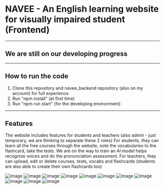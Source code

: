 # NAVEE - An English learning website for visually impaired student (Frontend)
-------------------------
## We are still on our developing progress
-------------------------
## How to run the code
1. Clone this repository and navee_backend repository (also on my account) for full experience
2. Run "npm install" (at first time)
3. Run "npm run start" (for the developing environment)
-------------------------
## Features
The website includes features for students and teachers (also admin - just temporary, we are thinking to separate these 2 roles)
For students, they can learn all the free courses through the website, note the vocabularies to the flashcard, take the tests. We are on the way to train an AI model helps recognize voices and do the pronunciation assessment.
For teachers, they can upload, edit or delete courses, tests, vocabs and flashcards (students are also able to create their own flashcards too)

![image](https://github.com/user-attachments/assets/5150f901-deec-4d29-9719-2d72e146321e)
![image](https://github.com/user-attachments/assets/80e7095a-12f4-4840-9adb-acc868f8bd49)
![image](https://github.com/user-attachments/assets/3a7aae35-7453-408d-8dd9-aba11f5d66f2)
![image](https://github.com/user-attachments/assets/95f8ed5f-b288-4f7d-8e5e-cab621c92a94)
![image](https://github.com/user-attachments/assets/37b19dd4-e139-4867-93c3-0c174373b8d2)
![image](https://github.com/user-attachments/assets/c6e86a76-aaa9-45c4-94d9-79617ab76bd0)
![image](https://github.com/user-attachments/assets/74451d90-3b27-476f-88e9-96f61bf310ed)
![image](https://github.com/user-attachments/assets/41692cd7-1881-48a7-9dab-5504128b18ec)
![image](https://github.com/user-attachments/assets/d8dca3ff-b152-4cfa-950e-2fa8f1d4739d)
![image](https://github.com/user-attachments/assets/13f145b4-c02d-456c-9af9-d890861fb1f0)
![image](https://github.com/user-attachments/assets/cf6633f1-9826-4b28-a483-0455244e2530)











